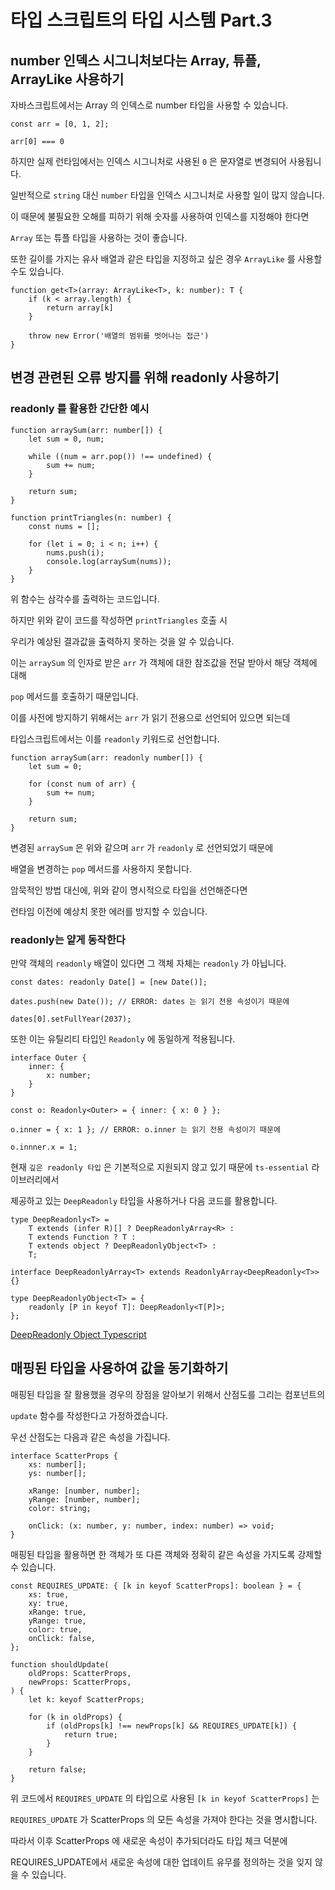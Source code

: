 # 타입 스크립트의 타입 시스템 Part.3

## number 인덱스 시그니처보다는 Array, 튜플, ArrayLike 사용하기

자바스크립트에서는 Array 의 인덱스로 number 타입을 사용할 수 있습니다.

```tsx
const arr = [0, 1, 2];

arr[0] === 0
```

하지만 실제 런타임에서는 인덱스 시그니처로 사용된 `0` 은 문자열로 변경되어 사용됩니다.

일반적으로 `string` 대신 `number` 타입을 인덱스 시그니처로 사용할 일이 많지 않습니다.

이 때문에 불필요한 오해를 피하기 위해 숫자를 사용하여 인덱스를 지정해야 한다면

`Array` 또는 튜플 타입을 사용하는 것이 좋습니다.

또한 길이를 가지는 유사 배열과 같은 타입을 지정하고 싶은 경우 `ArrayLike` 를 사용할 수도 있습니다.

```tsx
function get<T>(array: ArrayLike<T>, k: number): T {
    if (k < array.length) {
        return array[k]
    }

    throw new Error('배열의 범위를 벗어나는 접근')
}
```

## 변경 관련된 오류 방지를 위해 readonly 사용하기

### readonly 를 활용한 간단한 예시

```tsx
function arraySum(arr: number[]) {
	let sum = 0, num;
	
	while ((num = arr.pop()) !== undefined) {
		sum += num;
	}

	return sum;
}

function printTriangles(n: number) {
	const nums = [];

	for (let i = 0; i < n; i++) {
		nums.push(i);
		console.log(arraySum(nums));
	}
}
```

위 함수는 삼각수를 출력하는 코드입니다.

하지만 위와 같이 코드를 작성하면 `printTriangles` 호출 시 

우리가 예상된 결과값을 출력하지 못하는 것을 알 수 있습니다.

이는 `arraySum` 의 인자로 받은 `arr` 가 객체에 대한 참조값을 전달 받아서 해당 객체에 대해

`pop` 메서드를 호출하기 때문입니다.

이를 사전에 방지하기 위해서는 `arr` 가 읽기 전용으로 선언되어 있으면 되는데

타입스크립트에서는 이를 `readonly` 키워드로 선언합니다.

```tsx
function arraySum(arr: readonly number[]) {
	let sum = 0;
	
	for (const num of arr) {
		sum += num;
	}

	return sum;
}
```

변경된 `arraySum` 은 위와 같으며 `arr` 가 `readonly` 로 선언되었기 때문에 

배열을 변경하는 `pop` 메서드를 사용하지 못합니다.

암묵적인 방법 대신에, 위와 같이 명시적으로 타입을 선언해준다면 

런타임 이전에 예상치 못한 에러를 방지할 수 있습니다.

### readonly는 얕게 동작한다

만약 객체의 `readonly` 배열이 있다면 그 객체 자체는 `readonly` 가 아닙니다.

```tsx
const dates: readonly Date[] = [new Date()];

dates.push(new Date()); // ERROR: dates 는 읽기 전용 속성이기 때문에

dates[0].setFullYear(2037);
```

또한 이는 유틸리티 타입인 `Readonly` 에 동일하게 적용됩니다.

```tsx
interface Outer {
	inner: {
		x: number;
	}
}

const o: Readonly<Outer> = { inner: { x: 0 } };

o.inner = { x: 1 }; // ERROR: o.inner 는 읽기 전용 속성이기 때문에

o.innner.x = 1;
```

현재 `깊은 readonly 타입` 은 기본적으로 지원되지 않고 있기 때문에 `ts-essential` 라이브러리에서

제공하고 있는 `DeepReadonly` 타입을 사용하거나 다음 코드를 활용합니다.

```tsx
type DeepReadonly<T> =
    T extends (infer R)[] ? DeepReadonlyArray<R> :
    T extends Function ? T :
    T extends object ? DeepReadonlyObject<T> :
    T;

interface DeepReadonlyArray<T> extends ReadonlyArray<DeepReadonly<T>> {}

type DeepReadonlyObject<T> = {
    readonly [P in keyof T]: DeepReadonly<T[P]>;
};
```

[DeepReadonly Object Typescript](https://stackoverflow.com/questions/41879327/deepreadonly-object-typescript/49670389#49670389)

## 매핑된 타입을 사용하여 값을 동기화하기

매핑된 타입을 잘 활용했을 경우의 장점을 알아보기 위해서 산점도를 그리는 컴포넌트의

`update` 함수를 작성한다고 가정하겠습니다.

우선 산점도는 다음과 같은 속성을 가집니다.

```tsx
interface ScatterProps {
	xs: number[];
	ys: number[];

	xRange: [number, number];
	yRange: [number, number];
	color: string;
	
	onClick: (x: number, y: number, index: number) => void;
}
```

매핑된 타입을 활용하면 한 객체가 또 다른 객체와 정확히 같은 속성을 가지도록 강제할 수 있습니다.

```tsx
const REQUIRES_UPDATE: { [k in keyof ScatterProps]: boolean } = {
	xs: true,
	xy: true,
	xRange: true,
	yRange: true,
	color: true,
	onClick: false,
};

function shouldUpdate(
	oldProps: ScatterProps,
	newProps: ScatterProps,
) {
	let k: keyof ScatterProps;

	for (k in oldProps) {
		if (oldProps[k] !== newProps[k] && REQUIRES_UPDATE[k]) {
			return true;
		}
	}

	return false;
}
```

위 코드에서 `REQUIRES_UPDATE` 의 타입으로 사용된 `[k in keyof ScatterProps]` 는

`REQUIRES_UPDATE` 가 ScatterProps 의 모든 속성을 가져야 한다는 것을 명시합니다.

따라서 이후 ScatterProps 에 새로운 속성이 추가되더라도 타입 체크 덕분에 

REQUIRES_UPDATE에서 새로운 속성에 대한 업데이트 유무를 정의하는 것을 잊지 않을 수 있습니다.
